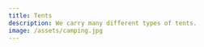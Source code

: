 ```yaml
---
title: Tents
description: We carry many different types of tents.
image: /assets/camping.jpg
---
```

